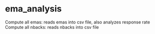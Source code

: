 # ema_analysis

Compute all emas: reads emas into csv file, also analyzes response rate
Compute all nbacks: reads nbacks into csv file
